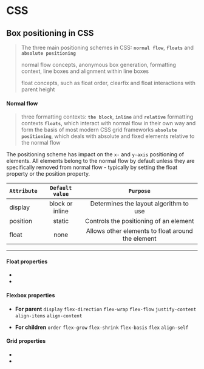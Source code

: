 # CSS

## Box positioning in CSS
   >The three main positioning schemes in CSS: **`normal flow`**, **`floats`** and **`absolute positioning`**
   >
   > normal flow concepts, anonymous box generation, formatting context, line boxes and alignment within line boxes
   >
   > float concepts, such as float order, clearfix and float interactions with parent height
   
 #### Normal flow
   > three formatting contexts: **`the block`**, **`inline`** and **`relative`** formatting contexts
   > **`floats`**, which interact with normal flow in their own way and form the basis of most modern CSS grid frameworks
   > **`absolute positioning`**, which deals with absolute and fixed elements relative to the normal flow
   
   The positioning scheme has impact on the `x-` and `y-axis` positioning of elements. All elements belong to the normal flow by default unless they are specifically removed from normal flow - typically by setting the float property or the position property.
   
   | **`Attribute`** 	| **`Default value`** 	| **`Purpose`**                                         |
   |--------------------|:---------------------:|:-----------------------------------------------------:|
   | display 	         | block or inline       | Determines the layout algorithm to use                |
   | position 	         | static 	            | Controls the positioning of an element                |
   | float 	            | none 	               | Allows other elements to float around the element     |

----

#### Float properties
*
*

#### Flexbox properties
* **For parent**
   `display`
   `flex-direction`
   `flex-wrap`
   `flex-flow`
   `justify-content`
   `align-items`
   `align-content`
   
* **For children**
   `order`
   `flex-grow`
   `flex-shrink`
   `flex-basis`
   `flex`
   `align-self`

#### Grid properties
*
*
